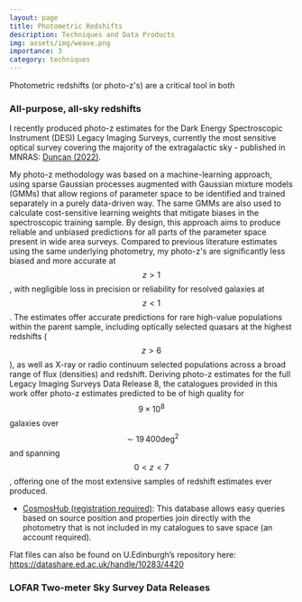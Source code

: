 ```yaml
---
layout: page
title: Photometric Redshifts
description: Techniques and Data Products
img: assets/img/weave.png
importance: 3
category: techniques
---
```


Photometric redshifts (or photo-z's) are a critical tool in both 


### All-purpose, all-sky redshifts

I recently produced photo-z estimates for the Dark Energy Spectroscopic Instrument (DESI) Legacy Imaging Surveys, currently the most sensitive optical survey covering the majority of the extragalactic sky - published in MNRAS: [Duncan (2022)](https://ui.adsabs.harvard.edu/abs/2022MNRAS.512.3662D/abstract).

My photo-z methodology was based on a machine-learning approach, using sparse Gaussian processes augmented with Gaussian mixture models (GMMs) that allow regions of parameter space to be identified and trained separately in a purely data-driven way. The same GMMs are also used to calculate cost-sensitive learning weights that mitigate biases in the spectroscopic training sample. 
By design, this approach aims to produce reliable and unbiased predictions for all parts of the parameter space present in wide area surveys. Compared to previous literature estimates using the same underlying photometry, my photo-z's are significantly less biased and more accurate at $$z > 1$$, with negligible loss in precision or reliability for resolved galaxies at $$z < 1$$. 
The estimates offer accurate predictions for rare high-value populations within the parent sample, including optically selected quasars at the highest redshifts ($$z > 6$$), as well as X-ray or radio continuum selected populations across a broad range of flux (densities) and redshift. Deriving photo-z estimates for the full Legacy Imaging Surveys Data Release 8, the catalogues provided in this work offer photo-z estimates predicted to be of high quality for $$9\times10^8$$ galaxies over $$∼19\,400 \text{deg}^2$$ and spanning $$0<z<7$$, offering one of the most extensive samples of redshift estimates ever produced.


- [CosmosHub (registration required)](https://cosmohub.pic.es/catalogs/291): This database allows easy queries based on source position and properties  join directly with the photometry that is not included in my catalogues to save space (an account required).

Flat files can also be found on U.Edinburgh’s repository here:
https://datashare.ed.ac.uk/handle/10283/4420

### LOFAR Two-meter Sky Survey Data Releases
